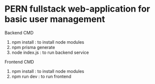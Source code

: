 # PERN fullstack web-application for basic user management

Backend CMD
1. npm install : to install node modules
2. npm prisma generate
3. node index.js : to run backend service

Frontend CMD
1. npm install : to install node modules
2. npm run dev : to run frontend

